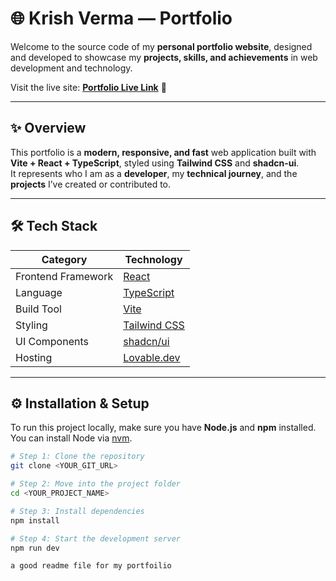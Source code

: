 # 🌐 Krish Verma — Portfolio

Welcome to the source code of my **personal portfolio website**, designed and developed to showcase my **projects, skills, and achievements** in web development and technology.  

Visit the live site: **[Portfolio Live Link](https://kv-folio.netlify.app/)** 🚀

---

## ✨ Overview

This portfolio is a **modern, responsive, and fast** web application built with **Vite + React + TypeScript**, styled using **Tailwind CSS** and **shadcn-ui**.  
It represents who I am as a **developer**, my **technical journey**, and the **projects** I’ve created or contributed to.

---

## 🛠️ Tech Stack

| Category | Technology |
|-----------|-------------|
| Frontend Framework | [React](https://react.dev/) |
| Language | [TypeScript](https://www.typescriptlang.org/) |
| Build Tool | [Vite](https://vitejs.dev/) |
| Styling | [Tailwind CSS](https://tailwindcss.com/) |
| UI Components | [shadcn/ui](https://ui.shadcn.com/) |
| Hosting | [Lovable.dev](https://lovable.dev/) |

---

## ⚙️ Installation & Setup

To run this project locally, make sure you have **Node.js** and **npm** installed.  
You can install Node via [nvm](https://github.com/nvm-sh/nvm#installing-and-updating).

```bash
# Step 1: Clone the repository
git clone <YOUR_GIT_URL>

# Step 2: Move into the project folder
cd <YOUR_PROJECT_NAME>

# Step 3: Install dependencies
npm install

# Step 4: Start the development server
npm run dev

a good readme file for my portfoilio
